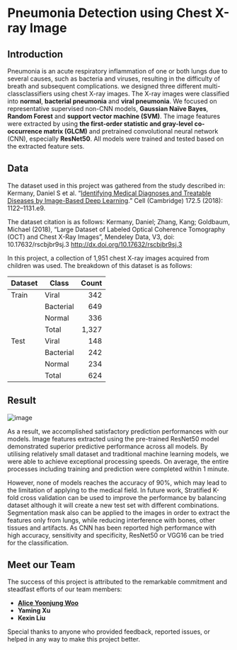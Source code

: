 # Pneumonia Detection using Chest X-ray Image

## Introduction
Pneumonia is an acute respiratory inflammation of one or both lungs due to several causes, such as bacteria and viruses, resulting in the difficulty of breath and subsequent complications. we designed three different multi-classclassifiers using chest X-ray images. The  X-ray images were classified into **normal**, **bacterial pneumonia** and **viral pneumonia**. We focused on representative supervised non-CNN models, **Gaussian Naïve Bayes**, **Random Forest** and **support vector machine (SVM)**. The image features were extracted by using **the first-order statistic and gray-level co-occurrence matrix (GLCM)** and pretrained convolutional neural network (CNN), especially **ResNet50**. All models were trained and tested based on the extracted feature sets.

## Data
The dataset used in this project was gathered from the study described in:
Kermany, Daniel S et al. “[Identifying Medical Diagnoses and Treatable Diseases by Image-Based Deep Learning](https://doi.org/10.1016/j.cell.2018.02.010).” Cell (Cambridge) 172.5 (2018): 1122–1131.e9.

The dataset citation is as follows:
Kermany, Daniel; Zhang, Kang; Goldbaum, Michael (2018), “Large Dataset of Labeled Optical Coherence Tomography (OCT) and Chest X-Ray Images”, Mendeley Data, V3, doi: 10.17632/rscbjbr9sj.3 
http://dx.doi.org/10.17632/rscbjbr9sj.3

In this project, a collection of 1,951 chest X-ray images acquired from children was used. The breakdown of this dataset is as follows:

| Dataset | Class     | Count |
|---------|-----------|------:|
| Train   | Viral     |   342 |
|         | Bacterial |   649 |
|         | Normal    |   336 |
|         | Total     | 1,327 |
| Test    | Viral     |   148 |
|         | Bacterial |   242 |
|         | Normal    |   234 |
|         | Total     |   624 |

## Result
![image](https://github.com/alicewoo0925/pneumonia/assets/48823257/2a28af18-5297-4c44-b416-e8a7bbec38a0)

As a result, we accomplished satisfactory prediction performances with our models. Image features extracted using the pre-trained ResNet50 model demonstrated superior predictive performance across all models. By utilising relatively small dataset and traditional machine learning models, we were able to achieve exceptional processing speeds. On average, the entire processes including training and prediction were completed within 1 minute.

However, none of models reaches the accuracy of 90%, which may lead to the limitation of applying to the medical field. In future work, Stratified K-fold cross validation can be used to improve the performance by balancing dataset although it will create a new test set with different combinations. Segmentation mask also can be applied to the images in order to extract the features only from lungs, while reducing interference with bones, other tissues and artifacts. As CNN has been reported high performance with high accuracy, sensitivity and specificity, ResNet50 or VGG16 can be tried for the classification.


## Meet our Team
The success of this project is attributed to the remarkable commitment and steadfast efforts of our team members:

- **[Alice Yoonjung Woo](https://www.linkedin.com/in/alice-yoonjung-woo/)**
- **Yaming Xu**
- **Kexin Liu**

Special thanks to anyone who provided feedback, reported issues, or helped in any way to make this project better.
